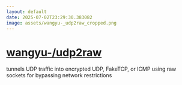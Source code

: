 ```yaml
---
layout: default
date: 2025-07-02T23:29:30.383082
image: assets/wangyu-_udp2raw_cropped.png
---
```


# [wangyu-/udp2raw](https://github.com/wangyu-/udp2raw)

tunnels UDP traffic into encrypted UDP, FakeTCP, or ICMP using raw sockets for bypassing network restrictions
